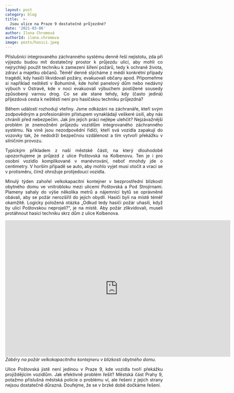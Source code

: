 ```yaml
---
layout: post
category: blog
title:  >-
  Jsou ulice na Praze 9 dostatečně průjezdné?
date: '2021-03-06'
author: Ilona Chromová
authorId: ilona.chromova
image: posts/hasici.jpeg
---
```

<p style='text-align: justify;'>
Příslušníci integrovaného záchranného systému denně řeší nejistotu, zda při výjezdu budou mít dostatečný prostor k průjezdu ulicí, aby mohli co nejrychleji použít techniku k zamezení šíření požárů, tedy k ochraně života, zdraví a majetku občanů. Téměř denně slýcháme z médií konkrétní případy tragédií, kdy hasiči likvidovali požáry, evakuovali občany apod. Připomeňme si například neštěstí v Bohumíně, kde hořel panelový dům nebo nedávný výbuch v Ostravě, kde v noci evakuovali výbuchem postižené sousedy způsobený varnou drog. Co se ale stane tehdy, kdy (často jediná) příjezdová cesta k neštěstí není pro hasičskou techniku průjezdná?
</p><p style='text-align: justify;'>
Během událostí rozhodují vteřiny. Jsme odkázáni na záchranáře, kteří svým zodpovědným a profesionálním přístupem vynakládají veškeré úsilí, aby nás chránili před nebezpečím. Jak jim jejich práci nejlépe ulehčit? Nejzávažnější problém je znemožnění průjezdu vozidlům integrovaného záchranného systému. Na vině jsou nezodpovědní řidiči, kteří svá vozidla zapakují do vozovky tak, že nedodrží bezpečnou vzdálenost a tím vytvoří překážku v silničním provozu.
</p><p style='text-align: justify;'>
Typickým příkladem z naší městské části, na který dlouhodobě upozorňujeme je průjezd z ulice Poštovská na Kolbenovu. Ten je i pro osobní vozidlo komplikované v manévrování, neboť mnohdy jde o centimetry. V horším případě se auto, aby mohlo vyjet musí otočit a vrací se v protisměru, čímž ohrožuje protijedoucí vozidla.
</p><p style='text-align: justify;'>
Minulý týden zahořel velkokapacitní kontejner v bezprostřední blízkosti obytného domu ve vnitrobloku mezi ulicemi Poštovská a Pod Strojírnami. Plameny sahaly do výše několika metrů a nájemníci bytů se oprávněně obávali, aby se požár nerozšířil do jejich obydlí. Hasiči byli na místě téměř okamžitě. Logicky položená otázka „Odkud tedy hasiči požár uhasili, když by ulicí Poštovskou neprojeli?“, je na místě. Aby požár zlikvidovali, museli protáhnout hasicí techniku skrz dům z ulice Kolbenova.
</p><p style='text-align: justify;'>
<iframe width="720px" height="437px" src="https://www.youtube.com/embed/7_gfR-4bwzY" frameborder="0" allow="accelerometer; autoplay; clipboard-write; encrypted-media; gyroscope; picture-in-picture" allowfullscreen></iframe><br>
<i>Záběry na požár velkokapacitního kontejneru v blízkosti obytného domu.</i>
</p><p style='text-align: justify;'>
Ulice Poštovská jistě není jedinou v Praze 9, kde vozidla tvoří překážku projíždějícím vozidlům. Jak efektivně problém řešit? Městská část Prahy 9, potažmo příslušná městská policie o problému ví, ale řešení z jejich strany nejsou dostatečně důrazná. Doufejme, že se v brzké době dočkáme řešení.
</p>
